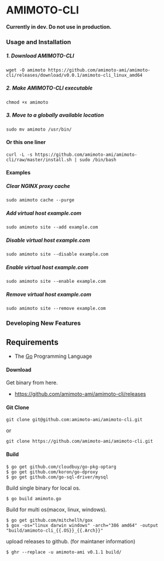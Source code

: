 # AMIMOTO-CLI

#### Currently in dev. Do not use in production.

### Usage and Installation

##### 1. Download AMIMOTO-CLI
`wget -O amimoto https://github.com/amimoto-ami/amimoto-cli/releases/download/v0.0.1/amimoto-cli_linux_amd64`

##### 2. Make AMIMOTO-CLI executable
`chmod +x amimoto`

##### 3. Move to a globally available location
`sudo mv amimoto /usr/bin/`

#### Or this one liner

```
curl -L -s https://github.com/amimoto-ami/amimoto-cli/raw/master/install.sh | sudo /bin/bash
```

#### Examples

##### Clear NGINX proxy cache
`sudo amimoto cache --purge`

##### Add virtual host example.com
`sudo amimoto site --add example.com`

##### Disable virtual host example.com
`sudo amimoto site --disable example.com`

##### Enable virtual host example.com
`sudo amimoto site --enable example.com`

##### Remove virtual host example.com
`sudo amimoto site --remove example.com`

### Developing New Features

## Requirements

- The [Go](https://github.com/golang/go) Programming Language

#### Download

Get binary from here.
- https://github.com/amimoto-ami/amimoto-cli/releases


#### Git Clone

`git clone git@github.com:amimoto-ami/amimoto-cli.git`

or

`git clone https://github.com/amimoto-ami/amimoto-cli.git`

#### Build

```
$ go get github.com/cloudbuy/go-pkg-optarg
$ go get github.com/koron/go-dproxy
$ go get github.com/go-sql-driver/mysql
```

Build single binary for local os.
```
$ go build amimoto.go
```

Build for multi os(macox, linux, windows).
```
$ go get github.com/mitchellh/gox
$ gox -os="linux darwin windows" -arch="386 amd64" -output "build/amimoto-cli_{{.OS}}_{{.Arch}}"
```

upload releases to github. (for maintaner information)
```
$ ghr --replace -u amimoto-ami v0.1.1 build/
```
